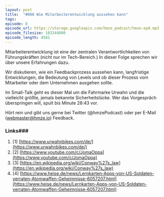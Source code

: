 ```yaml
---
layout: post
title:  "#008 Wie Mitarbeiterentwicklung aussehen kann"
tags:
episode: 8
episode_url: https://storage.googleapis.com/hmze_podcast/hmze-ep8.mp3
episode_filesize: 183244800
episode_length: 4581
---
```


Mitarbeiterentwicklung ist eine der zentralen Verantwortlichkeiten von Führungskräften (nicht nur im Tech-Bereich.) In dieser Folge sprechen wir über unsere Erfahrungen dazu.

Wir diskutieren, wie ein Feedbackprozess aussehen kann, langfristige Entwicklungen, die Bedeutung von Levels und ob dieser Prozess vom Mitarbeiter oder dem Unternehmen ausgehen sollte.

Im Small-Talk geht es dieser Mal um die Fahrmarke Urwahn und die vielleicht größte, jemals bekannte Sicherheitslücke. Wer das Vorgespräch überspringen will, spult bis Minute 28:43 vor.

Hört rein und gibt uns gerne bei Twitter (@hmzePodcast) oder per E-Mail (webmaster@hmze.io) Feedback.

### Links###
1. [1] [https://www.urwahnbikes.com/de/](https://www.urwahnbikes.com/de/)
2. [2] [https://www.youtube.com/c/JomaOppa](https://www.youtube.com/c/JomaOppa)
3. [3] [https://en.wikipedia.org/wiki/Conway%27s_law](https://en.wikipedia.org/wiki/Conway%27s_law)
4. [4] [https://www.heise.de/news/Lernkarten-Apps-von-US-Soldaten-verraten-Atomwaffen-Geheimnisse-6057207.html](https://www.heise.de/news/Lernkarten-Apps-von-US-Soldaten-verraten-Atomwaffen-Geheimnisse-6057207.html)